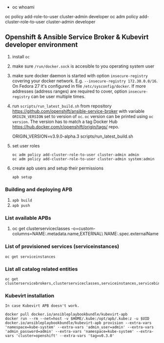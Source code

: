 * oc whoami

oc policy add-role-to-user cluster-admin developer
oc adm policy add-cluster-role-to-user cluster-admin developer

## Openshift & Ansible Service Broker & Kubevirt developer environment

1. install `oc`
1. make sure `/run/docker.sock` is accesible to you operating system user
1. make sure docker daemon is started with option `insecure-registry` covering your docker network. E.g. `--insecure-registry 172.30.0.0/16`.  
   On Fedora 27 it's configured in file `/etc/sysconfig/docker`. If more addresses (address ranges) are required to cover, option `insecure-registry` can be user multiple times.
1. run `scripts/run_latest_build.sh` from repository https://github.com/openshift/ansible-service-broker with variable `ORIGIN_VERSION` set to version of `oc`. `oc` version can be printed using `oc version`. The version has to match a tag Docker Hub https://hub.docker.com/r/openshift/origin/tags/ repo.

    ORIGIN_VERSION=v3.9.0-alpha.3 scripts/run_latest_build.sh

1. set user roles

   ```
   oc adm policy add-cluster-role-to-user cluster-admin admin
   oc adm policy add-cluster-role-to-user cluster-admin system:admin
   ```

1. create apb users and setup their permissions

   ```
   apb setup
   ```

### Building and deploying APB

1. `apb build`
1. `apb push`

### List available APBs

1. oc get clusterserviceclasses -o=custom-columns=NAME:.metadata.name,EXTERNAL\ NAME:.spec.externalName

### List of provisioned services (serviceinstances)

    oc get serviceinstances

### List all catalog related entities

    oc get clusterservicebrokers,clusterserviceclasses,serviceinstances,servicebindings

### Kubevirt installation

    In case Kubevirt APB doesn't work.

    docker pull docker.io/ansibleplaybookbundle/kubevirt-apb
    docker run --rm --net=host -v $HOME/.kube:/opt/apb/.kube:z -u $UID docker.io/ansibleplaybookbundle/kubevirt-apb provision --extra-vars 'namespace=kube-system' --extra-vars 'admin_user=admin' --extra-vars 'admin_password=admin' --extra-vars 'namespace=kube-system' --extra-vars 'cluster=openshift' --extra-vars 'tag=v0.3.0'